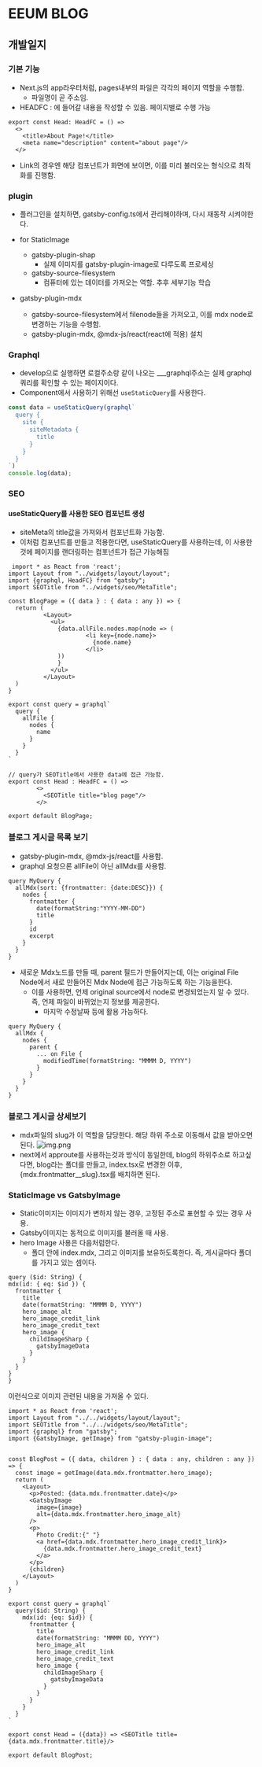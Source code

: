 # EEUM BLOG

## 개발일지

### 기본 기능
- Next.js의 app라우터처럼, pages내부의 파일은 각각의 페이지 역할을 수행함.
  - 파일명이 곧 주소임.
- HEADFC : <head>에 들어갈 내용을 작성할 수 있음. 페이지별로 수행 가능
```tsx
export const Head: HeadFC = () =>
  <>
    <title>About Page!</title>
    <meta name="description" content="about page"/>
  </>
```
- Link의 경우엔 해당 컴포넌트가 화면에 보이면, 이를 미리 불러오는 형식으로 최적화를 진행함.

### plugin
- 플러그인을 설치하면, gatsby-config.ts에서 관리해야하며, 다시 재동작 시켜야한다.
- for StaticImage
  - gatsby-plugin-shap
    - 실제 이미지를 gatsby-plugin-image로 다루도록 프로세싱
  - gatsby-source-filesystem
    - 컴퓨터에 있는 데이터를 가져오는 역할. 추후 세부기능 학습

- gatsby-plugin-mdx
  - gatsby-source-filesystem에서 filenode들을 가져오고, 이를 mdx node로 변경하는 기능을 수행함.
  - gatsby-plugin-mdx, @mdx-js/react(react에 적용) 설치

### Graphql
- develop으로 실행하면 로컬주소랑 같이 나오는 ___graphql주소는 실제 graphql 쿼리를 확인할 수 있는 페이지이다.
- Component에서 사용하기 위해선 `useStaticQuery`를 사용한다.
```ts
const data = useStaticQuery(graphql`
  query {
    site {
      siteMetadata {
        title
      }
    }
  }
`)
console.log(data);
```

### SEO
#### useStaticQuery를 사용한 SEO 컴포넌트 생성
- siteMeta의 title값을 가져와서 컴포넌트화 가능함.
- 이처럼 컴포넌트를 만들고 적용한다면, useStaticQuery를 사용하는데, 이 사용한 것에 페이지를 랜더링하는 컴포넌트가 접근 가능해짐
```tsx
 import * as React from 'react';
import Layout from "../widgets/layout/layout";
import {graphql, HeadFC} from "gatsby";
import SEOTitle from "../widgets/seo/MetaTitle";

const BlogPage = ({ data } : { data : any }) => {
  return (
          <Layout>
            <ul>
              {data.allFile.nodes.map(node => (
                      <li key={node.name}>
                        {node.name}
                      </li>
              ))
              }
            </ul>
          </Layout>
  )
}

export const query = graphql`
  query {
    allFile {
      nodes {
        name
      }
    }
  }
`

// query가 SEOTitle에서 사용한 data에 접근 가능함.
export const Head : HeadFC = () =>
        <>
          <SEOTitle title="blog page"/>
        </>

export default BlogPage;
```

### 블로그 게시글 목록 보기
- gatsby-plugin-mdx, @mdx-js/react를 사용함.
- graphql 요청으론 allFile이 아닌 allMdx를 사용함.
```
query MyQuery {
  allMdx(sort: {frontmatter: {date:DESC}}) {
    nodes {
      frontmatter {
        date(formatString:"YYYY-MM-DD")
        title
      }
      id
      excerpt
    }
  }
}
```
- 새로운 Mdx노드를 만들 때, parent 필드가 만들어지는데, 이는 original File Node에서 새로 만들어진 Mdx Node에 접근 가능하도록 하는 기능을한다.
  - 이를 사용하면, 언제 original source에서 node로 변경되었는지 알 수 있다. 즉, 언제 파일이 바뀌었는지 정보를 제공한다.
    - 마지막 수정날짜 등에 활용 가능하다.
```
query MyQuery {
  allMdx {
    nodes {
      parent {
        ... on File {
          modifiedTime(formatString: "MMMM D, YYYY")
        }
      }
    }
  }
}
```

### 블로그 게시글 상세보기
- mdx파일의 slug가 이 역할을 담당한다. 해당 하위 주소로 이동해서 값을 받아오면 된다.
![img.png](img.png)
- next에서 approute를 사용하는것과 방식이 동일한데, blog의 하위주소로 하고싶다면, blog라는 폴더를 만들고, index.tsx로 변경한 이후, {mdx.frontmatter__slug}.tsx를 배치하면 된다.

### StaticImage vs GatsbyImage
- Static이미지는 이미지가 변하지 않는 경우, 고정된 주소로 표현할 수 있는 경우 사용.
- Gatsby이미지는 동적으로 이미지를 불러올 때 사용.
- hero Image 사용은 다음처럼한다.
  - 폴더 안에 index.mdx, 그리고 이미지를 보유하도록한다. 즉, 게시글마다 폴더를 가지고 있는 셈이다.
```
query ($id: String) {
mdx(id: { eq: $id }) {
  frontmatter {
    title
    date(formatString: "MMMM D, YYYY")
    hero_image_alt
    hero_image_credit_link
    hero_image_credit_text
    hero_image {
      childImageSharp {
        gatsbyImageData
      }
    }
  }
}
}
```
이런식으로 이미지 관련된 내용을 가져올 수 있다.

```tsx
import * as React from 'react';
import Layout from "../../widgets/layout/layout";
import SEOTitle from "../../widgets/seo/MetaTitle";
import {graphql} from "gatsby";
import {GatsbyImage, getImage} from "gatsby-plugin-image";


const BlogPost = ({ data, children } : { data : any, children : any }) => {
  const image = getImage(data.mdx.frontmatter.hero_image);
  return (
    <Layout>
      <p>Posted: {data.mdx.frontmatter.date}</p>
      <GatsbyImage
        image={image}
        alt={data.mdx.frontmatter.hero_image_alt}
      />
      <p>
        Photo Credit:{" "}
        <a href={data.mdx.frontmatter.hero_image_credit_link}>
          {data.mdx.frontmatter.hero_image_credit_text}
        </a>
      </p>
      {children}
    </Layout>
  )
}

export const query = graphql`
  query($id: String) {
    mdx(id: {eq: $id}) {
      frontmatter {
        title
        date(formatString: "MMMM DD, YYYY")
        hero_image_alt
        hero_image_credit_link
        hero_image_credit_text
        hero_image {
          childImageSharp {
            gatsbyImageData
          }
        }
      }
    }
  }
`

export const Head = ({data}) => <SEOTitle title={data.mdx.frontmatter.title}/>

export default BlogPost;
```

